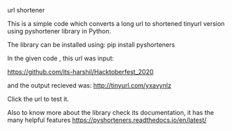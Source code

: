 url shortener

This is a simple code which converts a long url to shortened tinyurl version using pyshortener library in Python.

The library can be installed using:
pip install pyshorteners

In the given code
, this url was input:

https://github.com/its-harshil/Hacktoberfest_2020

and the output recieved was:
http://tinyurl.com/yxavynlz

Click the url to test it.

Also to know more about the library check its documentation, it has the many helpful features
https://pyshorteners.readthedocs.io/en/latest/
